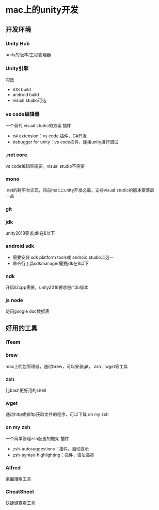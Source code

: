 # mac上的unity开发

## 开发环境
### Unity Hub
unity的版本/工程管理器

### Unity引擎
勾选 
- iOS build
- android build
- visual studio可选
  
### vs code编辑器
一个替代 visual studio的方案
插件
- c# extension：vs code 插件，C#开发
- debugger for unity：vs code插件，连接unity进行调试

### .net core
vs code编辑器需要，visual studio不需要
### mono
.net的跨平台实现，目前mac上unity开发必需，支持visual studio的版本要落后一点

### git

### jdk
unity2018要求jdk在8以下

### android sdk
- 需要安装 sdk platform tools或 android studio二选一
- 命令行工具sdkmanager需要jdk在8以下

### ndk
开启il2cpp需要，unity2018要求是r13b版本

### js node
访问google doc数据表

## 好用的工具
### iTeam
### brew
mac上的包管理器，通过brew，可以安装git， zsh，wget等工具
### zsh
比bash更好用的shell
### wget
通过http或者ftp获取文件的程序，可以下载 oh my zsh
### on my zsh
一个简单管理zsh配置的框架
插件
- zsh-autosuggestions：插件，自动提示
- zsh-syntax-highlighting：插件，语法高亮
### Alfred
桌面搜索工具
### CheatSheet
快捷键查看工具


